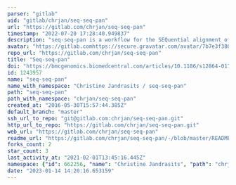 ```yaml
---
parser: "gitlab"
uid: "gitlab/chrjan/seq-seq-pan"
url: "https://gitlab.com/chrjan/seq-seq-pan"
timestamp: "2022-07-20 17:28:40.949837"
description: "seq-seq-pan is a workflow for the SEQuential alignment of SEQuences to build a PAN-genome data structure and a whole-genome-alignment."
avatar: "https://gitlab.comhttps://secure.gravatar.com/avatar/7b7e3f380884e5b680d4103ae4cbbcb1?s=80&d=identicon"
repo_url: "https://gitlab.com/chrjan/seq-seq-pan"
title: "Seq-seq-pan"
doi: "https://bmcgenomics.biomedcentral.com/articles/10.1186/s12864-017-4401-3"
id: 1243957
name: "seq-seq-pan"
name_with_namespace: "Christine Jandrasits / seq-seq-pan"
path: "seq-seq-pan"
path_with_namespace: "chrjan/seq-seq-pan"
created_at: "2016-05-30T15:57:44.385Z"
default_branch: "master"
ssh_url_to_repo: "git@gitlab.com:chrjan/seq-seq-pan.git"
http_url_to_repo: "https://gitlab.com/chrjan/seq-seq-pan.git"
web_url: "https://gitlab.com/chrjan/seq-seq-pan"
readme_url: "https://gitlab.com/chrjan/seq-seq-pan/-/blob/master/README.md"
forks_count: 2
star_count: 3
last_activity_at: "2021-02-01T13:45:16.445Z"
namespace: {"id": 662256, "name": "Christine Jandrasits", "path": "chrjan", "kind": "user", "full_path": "chrjan", "parent_id": null, "avatar_url": "https://secure.gravatar.com/avatar/7b7e3f380884e5b680d4103ae4cbbcb1?s=80&d=identicon", "web_url": "https://gitlab.com/chrjan"}
date: "2023-01-14 14:20:16.653159"
---
```

